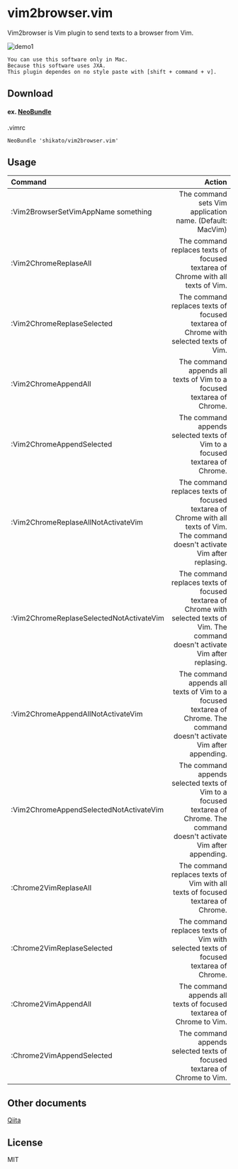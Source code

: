 # vim2browser.vim
Vim2browser is Vim plugin to send texts to a browser from Vim.

![demo1](https://qiita-image-store.s3.amazonaws.com/0/47437/78ab94b7-d387-4866-3cb0-bc3f019a22b6.gif)
 
```
You can use this software only in Mac.
Because this software uses JXA.
This plugin dependes on no style paste with [shift + command + v].
```
 
## Download
#### ex. [NeoBundle](https://github.com/Shougo/neobundle.vim)
.vimrc
```
NeoBundle 'shikato/vim2browser.vim'
```

## Usage
| Command | Action |
|:-----------|------------:|
| :Vim2BrowserSetVimAppName something |The command sets Vim application name. (Default: MacVim)|
| :Vim2ChromeReplaseAll |The command replaces texts of focused textarea of Chrome with all texts of Vim.|
| :Vim2ChromeReplaseSelected |The command replaces texts of focused textarea of Chrome with selected texts of Vim.|
| :Vim2ChromeAppendAll |The command appends all texts of Vim to a focused textarea of Chrome.|
| :Vim2ChromeAppendSelected |The command appends selected texts of Vim to a focused textarea of Chrome.|
| :Vim2ChromeReplaseAllNotActivateVim |The command replaces texts of focused textarea of Chrome with all texts of Vim. The command doesn't activate Vim after replasing.|
| :Vim2ChromeReplaseSelectedNotActivateVim |The command replaces texts of focused textarea of Chrome with selected texts of Vim. The command doesn't activate Vim after replasing.|
| :Vim2ChromeAppendAllNotActivateVim |The command appends all texts of Vim to a focused textarea of Chrome. The command doesn't activate Vim after appending.|
| :Vim2ChromeAppendSelectedNotActivateVim |The command appends selected texts of Vim to a focused textarea of Chrome. The  command doesn't activate Vim after appending.|
| :Chrome2VimReplaseAll |The command replaces texts of Vim with all texts of focused textarea of Chrome.|
| :Chrome2VimReplaseSelected |The command replaces texts of Vim with selected texts of focused textarea of Chrome.|
| :Chrome2VimAppendAll |The command appends all texts of focused textarea of Chrome to Vim.|
| :Chrome2VimAppendSelected |The command appends selected texts of focused textarea of Chrome to Vim.|

## Other documents
[Qiita](http://qiita.com/shikato/items/2e8af1330e3ac8949279)

## License
MIT

